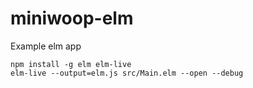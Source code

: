 # miniwoop-elm
Example elm app

```
npm install -g elm elm-live
elm-live --output=elm.js src/Main.elm --open --debug
```